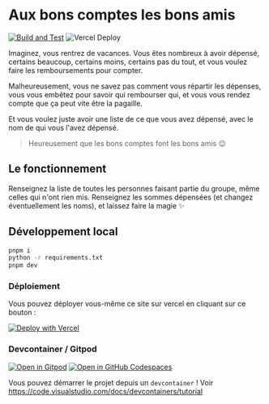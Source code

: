 # Aux bons comptes les bons amis

[![Build and Test](https://github.com/Seboran/bons-comptes-bons-amis/actions/workflows/on_push_build-test.yaml/badge.svg?branch=main)](https://github.com/Seboran/bons-comptes-bons-amis/actions/workflows/on_push_build-test.yaml)
![Vercel Deploy](https://deploy-badge.vercel.app/vercel/bons-comptes-bons-amis)


Imaginez, vous rentrez de vacances. Vous êtes nombreux à avoir dépensé, certains beaucoup, certains moins, certains pas du tout, et vous voulez faire les remboursements pour compter.

Malheureusement, vous ne savez pas comment vous répartir les dépenses, vous vous embêtez pour savoir qui rembourser qui, et vous vous rendez compte que ça peut vite être la pagaille.

Et vous voulez juste avoir une liste de ce que vous avez dépensé, avec le nom de qui vous l'avez dépensé.

> Heureusement que les bons comptes font les bons amis 😉

## Le fonctionnement

Renseignez la liste de toutes les personnes faisant partie du groupe, même celles qui n'ont rien mis. Renseignez les sommes dépensées (et changez éventuellement les noms), et laissez faire la magie ✨

## Développement local

```sh
pnpm i
python -r requirements.txt
pnpm dev
```

### Déploiement

Vous pouvez déployer vous-même ce site sur vercel en cliquant sur ce bouton :

[![Deploy with Vercel](https://vercel.com/button)](https://vercel.com/new/clone?repository-url=https%3A%2F%2Fgithub.com%2FSeboran%2Fbons-comptes-bons-amis)

### Devcontainer / Gitpod

[![Open in Gitpod](https://gitpod.io/button/open-in-gitpod.svg)](https://gitpod.io/#https://github.com/Seboran/bons-comptes-bons-amis)
[![Open in GitHub Codespaces](https://github.com/codespaces/badge.svg)](https://codespaces.new/Seboran/bons-comptes-bons-amis)

Vous pouvez démarrer le projet depuis un `devcontainer` ! Voir <https://code.visualstudio.com/docs/devcontainers/tutorial>

